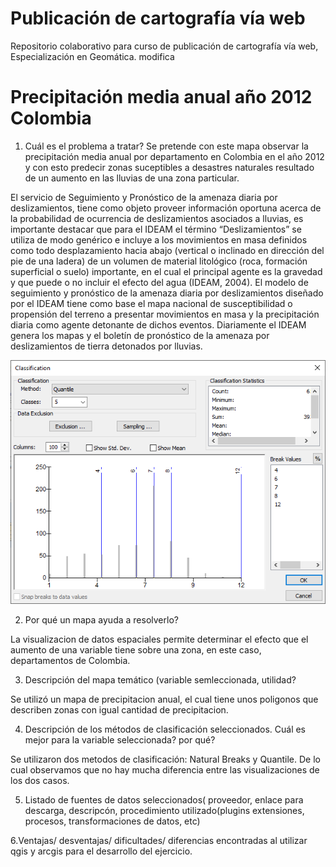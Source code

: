 # Publicación de cartografía vía web
Repositorio colaborativo para curso de publicación de cartografía vía web, Especialización en Geomática. 
modifica
# Precipitación media anual año 2012 Colombia

1. Cuál es el problema a tratar?
Se pretende con este mapa observar la precipitación media anual por departamento en Colombia en el año 2012 y con esto predecir zonas suceptibles a desastres naturales resultado de un aumento en las lluvias de una zona particular. 

El servicio de Seguimiento y Pronóstico de la amenaza diaria por deslizamientos, tiene como objeto proveer información oportuna acerca de la probabilidad de ocurrencia de deslizamientos asociados a lluvias, es importante destacar que para el IDEAM el término “Deslizamientos” se utiliza de modo genérico e incluye a los movimientos en masa definidos como todo desplazamiento hacia abajo (vertical o inclinado en dirección del pie de una ladera) de un volumen de material litológico (roca, formación superficial o suelo) importante, en el cual el principal agente es la gravedad y que puede o no incluir el efecto del agua (IDEAM, 2004). El modelo de seguimiento y pronóstico de la amenaza diaria por deslizamientos diseñado por el IDEAM tiene como base el mapa nacional de susceptibilidad o propensión del terreno a presentar movimientos en masa y la precipitación diaria como agente detonante de dichos eventos. Diariamente el IDEAM genera los mapas y el boletín de pronóstico de la amenaza por deslizamientos de tierra detonados por lluvias.

![alt text](MetodoQuantile.png "Logo Title Text 1")

2. Por qué un mapa ayuda a resolverlo?

La visualizacion de datos espaciales permite determinar el efecto que el aumento de una variable tiene sobre una zona, en este caso, departamentos de Colombia. 

3. Descripción del mapa temático (variable semleccionada, utilidad?

Se utilizó un mapa de precipitacion anual, el cual tiene unos poligonos que describen zonas con igual cantidad de precipitacion. 

4. Descripción de los métodos de clasificación seleccionados. Cuál es mejor para la variable seleccionada? por qué?

Se utilizaron dos metodos de clasificación: Natural Breaks y Quantile. De lo cual observamos que no hay mucha diferencia entre las visualizaciones de los dos casos. 

5. Listado de fuentes de datos seleccionados( proveedor, enlace para descarga, descripcón, procedimiento utilizado(plugins extensiones, procesos, transformaciones de datos, etc)



6.Ventajas/ desventajas/ dificultades/ diferencias encontradas al utilizar qgis y arcgis para el desarrollo del ejercicio.


